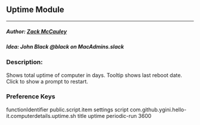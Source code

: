 ## Uptime Module
---
##### Author: [Zack McCauley](https://www.github.com/WardsParadox)
##### Idea: John Black @black on MacAdmins.slack


### Description:
Shows total uptime of computer in days. Tooltip shows last reboot date.
Click to show a prompt to restart.

### Preference Keys
<dict>
    <key>functionIdentifier</key>
    <string>public.script.item</string>
    <key>settings</key>
        <dict>
            <key>script</key>
            <string>com.github.ygini.hello-it.computerdetails.uptime.sh</string>
            <key>title</key>
            <string>uptime</string>
            <key>periodic-run</key>
            <integer>3600</integer>
        </dict>
</dict>

